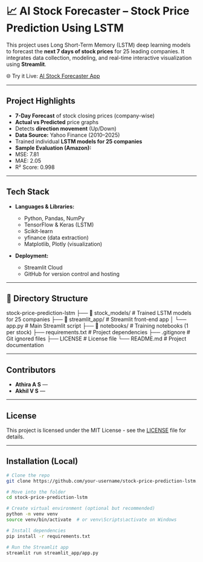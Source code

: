 # 📈 AI Stock Forecaster – Stock Price Prediction Using LSTM

This project uses Long Short-Term Memory (LSTM) deep learning models to forecast the **next 7 days of stock prices** for 25 leading companies. It integrates data collection, modeling, and real-time interactive visualization using **Streamlit**.

🌐 Try it Live: [AI Stock Forecaster App](https://ai-stock-forecaster.streamlit.app/)

---

##  Project Highlights

-  **7-Day Forecast** of stock closing prices (company-wise)
-  **Actual vs Predicted** price graphs
-  Detects **direction movement** (Up/Down)
-  **Data Source:** Yahoo Finance (2010–2025)
-  Trained individual **LSTM models for 25 companies**
-  **Sample Evaluation (Amazon):**
  - MSE: 7.81
  - MAE: 2.05
  - R² Score: 0.998

---

##  Tech Stack

- **Languages & Libraries:**
  - Python, Pandas, NumPy
  - TensorFlow & Keras (LSTM)
  - Scikit-learn
  - yfinance (data extraction)
  - Matplotlib, Plotly (visualization)

- **Deployment:**
  - Streamlit Cloud
  - GitHub for version control and hosting

---

## 📁 Directory Structure

 stock-price-prediction-lstm
├── 📁 stock_models/ # Trained LSTM models for 25 companies
├── 📁 streamlit_app/ # Streamlit front-end app
│ └── app.py # Main Streamlit script
├── 📁 notebooks/ # Training notebooks (1 per stock)
├── requirements.txt # Project dependencies
├── .gitignore # Git ignored files
├── LICENSE # License file
└── README.md # Project documentation


---

## Contributors

-  **Athira A S** — 
-  **Akhil V S** — 

---

## License

This project is licensed under the MIT License - see the [LICENSE](LICENSE) file for details.

---

## Installation (Local)

```bash
# Clone the repo
git clone https://github.com/your-username/stock-price-prediction-lstm.git

# Move into the folder
cd stock-price-prediction-lstm

# Create virtual environment (optional but recommended)
python -m venv venv
source venv/bin/activate  # or venv\Scripts\activate on Windows

# Install dependencies
pip install -r requirements.txt

# Run the Streamlit app
streamlit run streamlit_app/app.py
